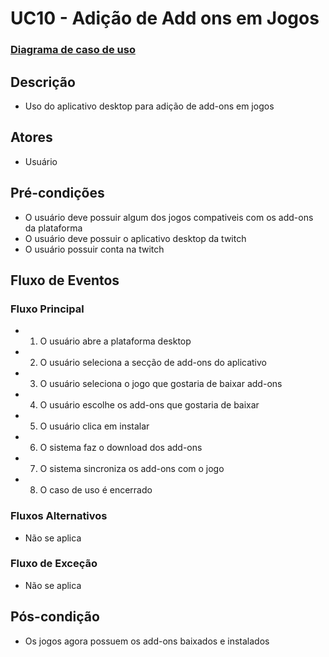 # UC10 - Adição de Add ons em Jogos

### [Diagrama de caso de uso](Diagrama-Adição-de-Add-ons-em-Jogos)

## Descrição
* Uso do aplicativo desktop para adição de add-ons em jogos

## Atores
* Usuário

## Pré-condições
* O usuário deve possuir algum dos jogos compativeis com os add-ons da plataforma
* O usuário deve possuir o aplicativo desktop da twitch
* O usuário possuir conta na twitch

## Fluxo de Eventos
### Fluxo Principal
* 1. O usuário abre a plataforma desktop
* 2. O usuário seleciona a secção de add-ons do aplicativo
* 3. O usuário seleciona o jogo que gostaria de baixar add-ons
* 4. O usuário escolhe os add-ons que gostaria de baixar
* 5. O usuário clica em instalar
* 6. O sistema faz o download dos add-ons
* 7. O sistema sincroniza os add-ons com o jogo
* 8. O caso de uso é encerrado

### Fluxos Alternativos
* Não se aplica

### Fluxo de Exceção
* Não se aplica
## Pós-condição
* Os jogos agora possuem os add-ons baixados e instalados